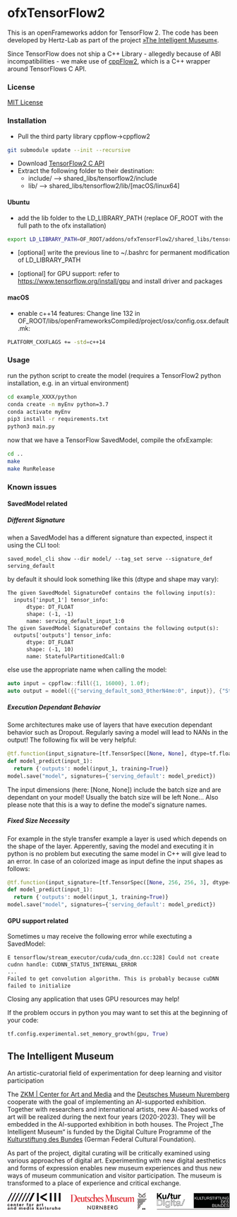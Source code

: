 ofxTensorFlow2
=====================================

This is an openFrameworks addon for TensorFlow 2.
The code has been developed by Hertz-Lab as part of the project [»The Intelligent Museum«](#the-intelligent-museum).

 Since TensorFlow does not ship a C++ Library - allegedly because of ABI incompatibilities -  we make use of [cppFlow2](https://github.com/serizba/cppflow/tree/cppflow2), which is a C++ wrapper around TensorFlows C API.


### License
[MIT License](https://en.wikipedia.org/wiki/MIT_License)


### Installation
- Pull the third party library cppflow->cppflow2
```bash
git submodule update --init --recursive
```
- Download [TensorFlow2 C API](https://www.tensorflow.org/install/lang_c)
- Extract the following folder to their destination:
  - include/ --> shared_libs/tensorflow2/include
  - lib/ --> shared_libs/tensorflow2/lib/[macOS/linux64]

#### Ubuntu
- add the lib folder to the LD_LIBRARY_PATH (replace OF_ROOT with the full path to the ofx installation)
```bash
export LD_LIBRARY_PATH=OF_ROOT/addons/ofxTensorFlow2/shared_libs/tensorflow2/lib/linux64/:$LD_LIBRARY_PATH
```
- [optional] write the previous line to ~/.bashrc for permanent modification of LD_LIBRARY_PATH

- [optional] for GPU support: refer to https://www.tensorflow.org/install/gpu and install driver and packages

#### macOS
- enable c++14 features: Change line 132 in OF_ROOT/libs/openFrameworksCompiled/project/osx/config.osx.default.mk:
```bash
PLATFORM_CXXFLAGS += -std=c++14
```


### Usage
run the python script to create the model (requires a TensorFlow2 python installation, e.g. in an virtual environment)
```bash
cd example_XXXX/python
conda create -n myEnv python=3.7
conda activate myEnv
pip3 install -r requirements.txt
python3 main.py
```
now that we have a TensorFlow SavedModel, compile the ofxExample:
```bash
cd ..
make
make RunRelease
```


### Known issues
#### SavedModel related
##### Different Signature
when a SavedModel has a different signature than expected, inspect it using the CLI tool:
```
saved_model_cli show --dir model/ --tag_set serve --signature_def serving_default
```
by default it should look something like this (dtype and shape may vary):
```
The given SavedModel SignatureDef contains the following input(s):
  inputs['input_1'] tensor_info:
      dtype: DT_FLOAT
      shape: (-1, -1)
      name: serving_default_input_1:0
The given SavedModel SignatureDef contains the following output(s):
  outputs['outputs'] tensor_info:
      dtype: DT_FLOAT
      shape: (-1, 10)
      name: StatefulPartitionedCall:0
```
else use the appropriate name when calling the model:
```c++
auto input = cppflow::fill({1, 16000}, 1.0f);
auto output = model({{"serving_default_som3_0therN4me:0", input}}, {"StatefulPartitionedCall:0"});
```

##### Execution Dependant Behavior
Some architectures make use of layers that have execution dependant behavior such as Dropout. Regularly saving a model will lead to NANs in the output! The following fix will be very helpful:
```python
@tf.function(input_signature=[tf.TensorSpec([None, None], dtype=tf.float32)])
def model_predict(input_1):
  return {'outputs': model(input_1, training=True)}
model.save("model", signatures={'serving_default': model_predict})
```
The input dimensions (here: [None, None]) include the batch size and are dependant on your model! Usually the batch size will be left None... Also please note that this is a way to define the model's signature names.

##### Fixed Size Necessity
For example in the style transfer example a layer is used which depends on the shape of the layer. Apperently, saving the model and executing it in python is no problem but executing the same model in C++ will give lead to an error. In case of an colorized image as input define the input shapes as follows:
``` python
@tf.function(input_signature=[tf.TensorSpec([None, 256, 256, 3], dtype=tf.float32)])
def model_predict(input_1):
  return {'outputs': model(input_1, training=True)}
model.save("model", signatures={'serving_default': model_predict})
```

#### GPU support related
Sometimes u may receive the following error while exectuting a SavedModel:
```
E tensorflow/stream_executor/cuda/cuda_dnn.cc:328] Could not create cudnn handle: CUDNN_STATUS_INTERNAL_ERROR
...
Failed to get convolution algorithm. This is probably because cuDNN failed to initialize
``` 
Closing any application that uses GPU resources may help!

If the problem occurs in python you may want to set this at the beginning of your code:
```python
tf.config.experimental.set_memory_growth(gpu, True)
```

## The Intelligent Museum
An artistic-curatorial field of experimentation for deep learning and visitor participation

The [ZKM | Center for Art and Media](https://zkm.de/en) and the [Deutsches Museum Nuremberg](https://www.deutsches-museum.de/en/nuernberg/information/) cooperate with the goal of implementing an AI-supported exhibition. Together with researchers and international artists, new AI-based works of art will be realized during the next four years (2020-2023).  They will be embedded in the AI-supported exhibition in both houses. The Project „The Intelligent Museum“ is funded by the Digital Culture Programme of the [Kulturstiftung des Bundes](https://www.kulturstiftung-des-bundes.de/en) (German Federal Cultural Foundation).

As part of the project, digital curating will be critically examined using various approaches of digital art. Experimenting with new digital aesthetics and forms of expression enables new museum experiences and thus new ways of museum communication and visitor participation. The museum is transformed to a place of experience and critical exchange.

![Logo](media/Logo_ZKM_DMN_KSB.png)
